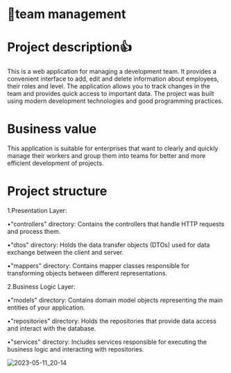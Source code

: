# 👔team management
# Project description👍
This is a web application for managing a development team. It provides a convenient interface to add, edit and delete information about employees, their roles and level. The application allows you to track changes in the team and provides quick access to important data. The project was built using modern development technologies and good programming practices.
# Business value
This application is suitable for enterprises that want to clearly and quickly manage their workers and group them into teams for better and more efficient development of projects.
# Project structure
1.Presentation Layer:

•"controllers" directory: Contains the controllers that handle HTTP requests and process them.

•"dtos" directory: Holds the data transfer objects (DTOs) used for data exchange between the client and server.

•"mappers" directory: Contains mapper classes responsible for transforming objects between different representations.

2.Business Logic Layer:

•"models" directory: Contains domain model objects representing the main entities of your application.

•"repositories" directory: Holds the repositories that provide data access and interact with the database.

•"services" directory: Includes services responsible for executing the business logic and interacting with repositories.

![2023-05-11_20-14](https://github.com/OlexiiMelnik/management/assets/111267682/80dd2455-a177-468b-830d-7198fbf14f7a)
